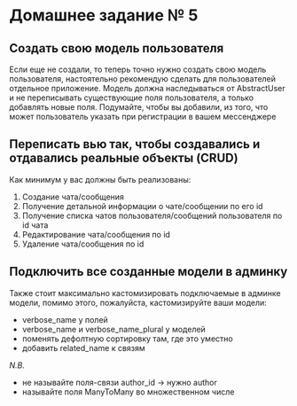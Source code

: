 # Домашнее задание № 5

## Создать свою модель пользователя

Если еще не создали, то теперь точно нужно создать свою модель пользователя, настоятельно рекомендую сделать для пользователей отдельное приложение. Модель должна наследываться от AbstractUser и не переписывать существующие поля пользователя, а только добавлять новые поля. Подумайте, чтобы вы добавили, из того, что может пользователь указать при регистрации в вашем мессенджере

## Переписать вью так, чтобы создавались и отдавались реальные объекты (CRUD)


Как минимум у вас должны быть реализованы:

1. Создание чата/сообщения
2. Получение детальной информации о чате/сообщении по его id
3. Получение списка чатов пользователя/сообщений пользователя по id чата
4. Редактирование чата/сообщения по id
5. Удаление чата/сообщения по id

## Подключить все созданные модели в админку

Также стоит максимально кастомизировать подключаемые в админке модели, помимо этого, пожалуйста, кастомизируйте ваши модели:

- verbose_name у полей
- verbose_name и verbose_name_plural у моделей
- поменять дефолтную сортировку там, где это уместно
- добавить related_name к связям

*N.B.*

- не называйте поля-связи author_id -> нужно author
- называйте поля ManyToMany во множественном числе